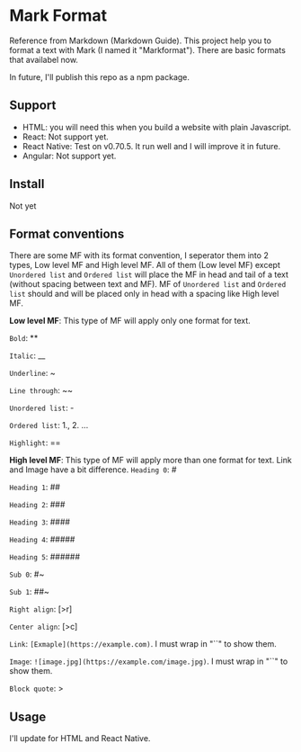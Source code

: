# Mark Format
Reference from Markdown (Markdown Guide). This project help you to format a text with Mark (I named it "Markformat").
There are basic formats that availabel now.

In future, I'll publish this repo as a npm package.

## Support
- HTML: you will need this when you build a website with plain Javascript.
- React: Not support yet.
- React Native: Test on v0.70.5. It run well and I will improve it in future.
- Angular: Not support yet.

## Install
Not yet

## Format conventions
There are some MF with its format convention, I seperator them into 2 types, Low level MF and High level MF. All of them (Low level MF) except `Unordered list` and `Ordered list` will place the MF in head and tail of a text (without spacing between text and MF). MF of `Unordered list` and `Ordered list` should and will be placed only in head with a spacing like High level MF.

__Low level MF__:
This type of MF will apply only one format for text.

`Bold`: **

`Italic`: __

`Underline`: ~

`Line through`: ~~

`Unordered list`: -

`Ordered list`: 1., 2. ...

`Highlight`: ==

__High level MF__:
This type of MF will apply more than one format for text. Link and Image have a bit difference.
`Heading 0`: #

`Heading 1`: ##

`Heading 2`: ###

`Heading 3`: ####

`Heading 4`: #####

`Heading 5`: ######

`Sub 0`: #~

`Sub 1`: ##~

`Right align`: [>r]

`Center align`: [>c]

`Link`: `[Exmaple](https://example.com)`. I must wrap in "``" to show them.

`Image`: `![image.jpg](https://example.com/image.jpg)`. I must wrap in "``" to show them.

`Block quote`: >

## Usage
I'll update for HTML and React Native.
